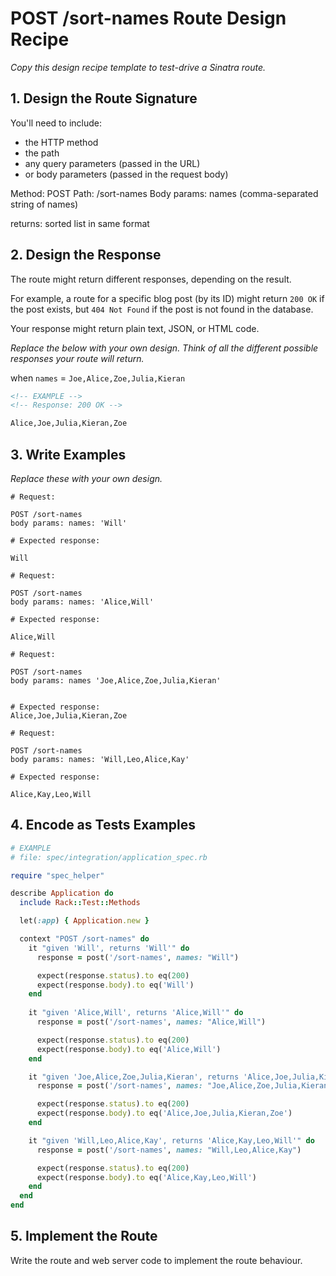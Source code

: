 # POST /sort-names Route Design Recipe

_Copy this design recipe template to test-drive a Sinatra route._

## 1. Design the Route Signature

You'll need to include:
  * the HTTP method
  * the path
  * any query parameters (passed in the URL)
  * or body parameters (passed in the request body)

Method: POST
Path: /sort-names
Body params:
  names (comma-separated string of names)

returns: sorted list in same format

## 2. Design the Response

The route might return different responses, depending on the result.

For example, a route for a specific blog post (by its ID) might return `200 OK` if the post exists, but `404 Not Found` if the post is not found in the database.

Your response might return plain text, JSON, or HTML code. 

_Replace the below with your own design. Think of all the different possible responses your route will return._

when `names` = `Joe,Alice,Zoe,Julia,Kieran`
```html
<!-- EXAMPLE -->
<!-- Response: 200 OK -->

Alice,Joe,Julia,Kieran,Zoe
```


## 3. Write Examples

_Replace these with your own design._

```
# Request:

POST /sort-names
body params: names: 'Will'

# Expected response:

Will
```

```
# Request:

POST /sort-names
body params: names: 'Alice,Will'

# Expected response:

Alice,Will
```

```
# Request:

POST /sort-names
body params: names 'Joe,Alice,Zoe,Julia,Kieran'


# Expected response:
Alice,Joe,Julia,Kieran,Zoe
```

```
# Request:

POST /sort-names
body params: names: 'Will,Leo,Alice,Kay'

# Expected response:

Alice,Kay,Leo,Will
```

## 4. Encode as Tests Examples

```ruby
# EXAMPLE
# file: spec/integration/application_spec.rb

require "spec_helper"

describe Application do
  include Rack::Test::Methods

  let(:app) { Application.new }

  context "POST /sort-names" do
    it "given 'Will', returns 'Will'" do
      response = post('/sort-names', names: "Will")

      expect(response.status).to eq(200)
      expect(response.body).to eq('Will')
    end
    
    it "given 'Alice,Will', returns 'Alice,Will'" do
      response = post('/sort-names', names: "Alice,Will")

      expect(response.status).to eq(200)
      expect(response.body).to eq('Alice,Will')
    end

    it "given 'Joe,Alice,Zoe,Julia,Kieran', returns 'Alice,Joe,Julia,Kieran,Zoe'" do
      response = post('/sort-names', names: "Joe,Alice,Zoe,Julia,Kieran")

      expect(response.status).to eq(200)
      expect(response.body).to eq('Alice,Joe,Julia,Kieran,Zoe')
    end

    it "given 'Will,Leo,Alice,Kay', returns 'Alice,Kay,Leo,Will'" do
      response = post('/sort-names', names: "Will,Leo,Alice,Kay")

      expect(response.status).to eq(200)
      expect(response.body).to eq('Alice,Kay,Leo,Will')
    end
  end
end
```

## 5. Implement the Route

Write the route and web server code to implement the route behaviour.
